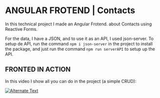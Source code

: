 # ANGULAR FROTEND | Contacts
In this technical project I made an Angular Frotend. about Contacts using Reactive Forms.

For the data, I have a JSON, and to use it as an API, I used json-server. To setup de API, run the command `npm i json-server` in the project to install the package, and just run the command `npm run serverAPI` to setup up the API.

## FRONTED IN ACTION
In this video I show all you can do in the project (a simple CRUD):


[![Alternate Text]({https://i.imgur.com/mJ6IPZN.png})]({https://streamable.com/e/i9v32l} "Video desmotrading the Frontend")



